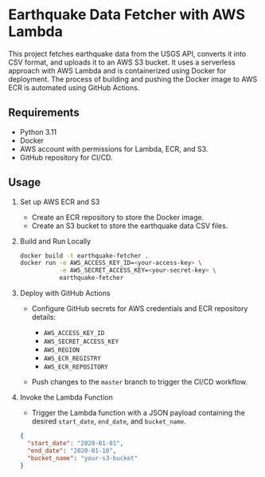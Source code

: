 # Earthquake Data Fetcher with AWS Lambda

This project fetches earthquake data from the USGS API, converts it into CSV format, and uploads it to an AWS S3 bucket. It uses a serverless approach with AWS Lambda and is containerized using Docker for deployment. The process of building and pushing the Docker image to AWS ECR is automated using GitHub Actions.

## Requirements

- Python 3.11
- Docker
- AWS account with permissions for Lambda, ECR, and S3.
- GitHub repository for CI/CD.

## Usage

1. Set up AWS ECR and S3

   - Create an ECR repository to store the Docker image.
   - Create an S3 bucket to store the earthquake data CSV files.

2. Build and Run Locally

   ```bash
   docker build -t earthquake-fetcher .
   docker run -e AWS_ACCESS_KEY_ID=<your-access-key> \
              -e AWS_SECRET_ACCESS_KEY=<your-secret-key> \
              earthquake-fetcher
   ```

3. Deploy with GitHub Actions

   - Configure GitHub secrets for AWS credentials and ECR repository details:

     - `AWS_ACCESS_KEY_ID`
     - `AWS_SECRET_ACCESS_KEY`
     - `AWS_REGION`
     - `AWS_ECR_REGISTRY`
     - `AWS_ECR_REPOSITORY`

   - Push changes to the `master` branch to trigger the CI/CD workflow.

4. Invoke the Lambda Function

   - Trigger the Lambda function with a JSON payload containing the desired `start_date`, `end_date`, and `bucket_name`.

   ```json
   {
     "start_date": "2020-01-01",
     "end_date": "2020-01-10",
     "bucket_name": "your-s3-bucket"
   }
   ```
